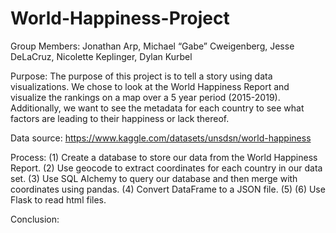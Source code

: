 # World-Happiness-Project

Group Members: Jonathan Arp, Michael “Gabe” Cweigenberg, Jesse DeLaCruz, Nicolette Keplinger, Dylan Kurbel

Purpose: The purpose of this project is to tell a story using data visualizations. We chose to look at the World Happiness Report and visualize the rankings on a map over a 5 year period (2015-2019). Additionally, we want to see the metadata for each country to see what factors are leading to their happiness or lack thereof.

Data source: https://www.kaggle.com/datasets/unsdsn/world-happiness

Process: (1) Create a database to store our data from the World Happiness Report.
(2) Use geocode to extract coordinates for each country in our data set.
(3) Use SQL Alchemy to query our database and then merge with coordinates using pandas.
(4) Convert DataFrame to a JSON file.
(5) 
(6) Use Flask to read html files.

Conclusion:
